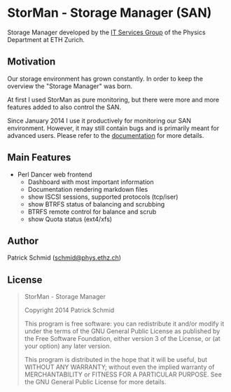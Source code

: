 StorMan - Storage Manager (SAN)
=================================

Storage Manager developed by the [IT Services Group](http://isg.phys.ethz.ch) of the Physics Department at ETH Zurich.

Motivation
----------

Our storage environment has grown constantly. In order to keep the overview the "Storage Manager" was born.

At first I used StorMan as pure monitoring, but there were more and more features added to also control the SAN.

Since January 2014 I use it productively for monitoring our SAN environment. However, it may still contain bugs and is primarily meant for advanced users. Please refer to the [documentation](docs/) for more details.

Main Features
---------------

  * Perl Dancer web frontend
    * Dashboard with most important information
    * Documentation rendering markdown files
    * show ISCSI sessions, supported protocols (tcp/iser)
    * show BTRFS status of balancing and scrubbing
    * BTRFS remote control for balance and scrub
    * show Quota status (ext4/xfs)


Author
------

Patrick Schmid (schmid@phys.ethz.ch)


License
---------

> StorMan - Storage Manager
>
> Copyright 2014 Patrick Schmid
>
> This program is free software: you can redistribute it and/or modify
> it under the terms of the GNU General Public License as published by
> the Free Software Foundation, either version 3 of the License, or
> (at your option) any later version.
>
> This program is distributed in the hope that it will be useful,
> but WITHOUT ANY WARRANTY; without even the implied warranty of
> MERCHANTABILITY or FITNESS FOR A PARTICULAR PURPOSE. See the
> GNU General Public License for more details.
